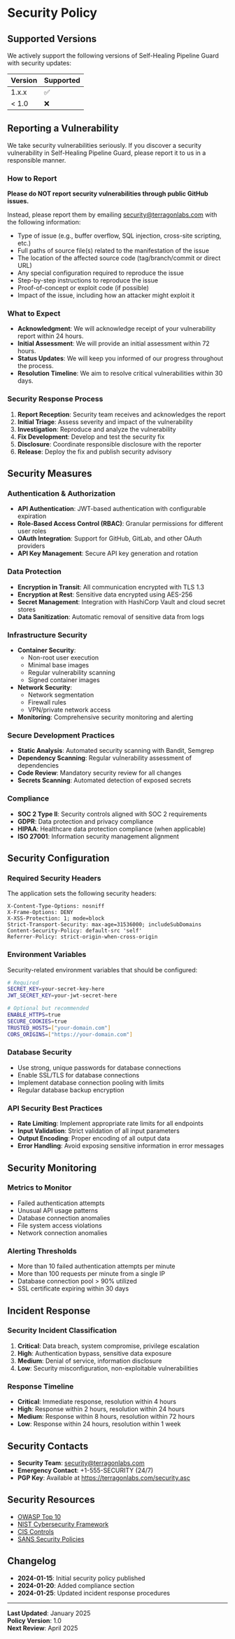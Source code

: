 # Security Policy

## Supported Versions

We actively support the following versions of Self-Healing Pipeline Guard with security updates:

| Version | Supported          |
| ------- | ------------------ |
| 1.x.x   | :white_check_mark: |
| < 1.0   | :x:                |

## Reporting a Vulnerability

We take security vulnerabilities seriously. If you discover a security vulnerability in Self-Healing Pipeline Guard, please report it to us in a responsible manner.

### How to Report

**Please do NOT report security vulnerabilities through public GitHub issues.**

Instead, please report them by emailing security@terragonlabs.com with the following information:

- Type of issue (e.g., buffer overflow, SQL injection, cross-site scripting, etc.)
- Full paths of source file(s) related to the manifestation of the issue
- The location of the affected source code (tag/branch/commit or direct URL)
- Any special configuration required to reproduce the issue
- Step-by-step instructions to reproduce the issue
- Proof-of-concept or exploit code (if possible)
- Impact of the issue, including how an attacker might exploit it

### What to Expect

- **Acknowledgment**: We will acknowledge receipt of your vulnerability report within 24 hours.
- **Initial Assessment**: We will provide an initial assessment within 72 hours.
- **Status Updates**: We will keep you informed of our progress throughout the process.
- **Resolution Timeline**: We aim to resolve critical vulnerabilities within 30 days.

### Security Response Process

1. **Report Reception**: Security team receives and acknowledges the report
2. **Initial Triage**: Assess severity and impact of the vulnerability
3. **Investigation**: Reproduce and analyze the vulnerability
4. **Fix Development**: Develop and test the security fix
5. **Disclosure**: Coordinate responsible disclosure with the reporter
6. **Release**: Deploy the fix and publish security advisory

## Security Measures

### Authentication & Authorization

- **API Authentication**: JWT-based authentication with configurable expiration
- **Role-Based Access Control (RBAC)**: Granular permissions for different user roles
- **OAuth Integration**: Support for GitHub, GitLab, and other OAuth providers
- **API Key Management**: Secure API key generation and rotation

### Data Protection

- **Encryption in Transit**: All communication encrypted with TLS 1.3
- **Encryption at Rest**: Sensitive data encrypted using AES-256
- **Secret Management**: Integration with HashiCorp Vault and cloud secret stores
- **Data Sanitization**: Automatic removal of sensitive data from logs

### Infrastructure Security

- **Container Security**: 
  - Non-root user execution
  - Minimal base images
  - Regular vulnerability scanning
  - Signed container images
- **Network Security**:
  - Network segmentation
  - Firewall rules
  - VPN/private network access
- **Monitoring**: Comprehensive security monitoring and alerting

### Secure Development Practices

- **Static Analysis**: Automated security scanning with Bandit, Semgrep
- **Dependency Scanning**: Regular vulnerability assessment of dependencies
- **Code Review**: Mandatory security review for all changes
- **Secrets Scanning**: Automated detection of exposed secrets

### Compliance

- **SOC 2 Type II**: Security controls aligned with SOC 2 requirements
- **GDPR**: Data protection and privacy compliance
- **HIPAA**: Healthcare data protection compliance (when applicable)
- **ISO 27001**: Information security management alignment

## Security Configuration

### Required Security Headers

The application sets the following security headers:

```
X-Content-Type-Options: nosniff
X-Frame-Options: DENY
X-XSS-Protection: 1; mode=block
Strict-Transport-Security: max-age=31536000; includeSubDomains
Content-Security-Policy: default-src 'self'
Referrer-Policy: strict-origin-when-cross-origin
```

### Environment Variables

Security-related environment variables that should be configured:

```bash
# Required
SECRET_KEY=your-secret-key-here
JWT_SECRET_KEY=your-jwt-secret-here

# Optional but recommended
ENABLE_HTTPS=true
SECURE_COOKIES=true
TRUSTED_HOSTS=["your-domain.com"]
CORS_ORIGINS=["https://your-domain.com"]
```

### Database Security

- Use strong, unique passwords for database connections
- Enable SSL/TLS for database connections
- Implement database connection pooling with limits
- Regular database backup encryption

### API Security Best Practices

- **Rate Limiting**: Implement appropriate rate limits for all endpoints
- **Input Validation**: Strict validation of all input parameters
- **Output Encoding**: Proper encoding of all output data
- **Error Handling**: Avoid exposing sensitive information in error messages

## Security Monitoring

### Metrics to Monitor

- Failed authentication attempts
- Unusual API usage patterns
- Database connection anomalies
- File system access violations
- Network connection anomalies

### Alerting Thresholds

- More than 10 failed authentication attempts per minute
- More than 100 requests per minute from a single IP
- Database connection pool > 90% utilized
- SSL certificate expiring within 30 days

## Incident Response

### Security Incident Classification

1. **Critical**: Data breach, system compromise, privilege escalation
2. **High**: Authentication bypass, sensitive data exposure
3. **Medium**: Denial of service, information disclosure
4. **Low**: Security misconfiguration, non-exploitable vulnerabilities

### Response Timeline

- **Critical**: Immediate response, resolution within 4 hours
- **High**: Response within 2 hours, resolution within 24 hours
- **Medium**: Response within 8 hours, resolution within 72 hours
- **Low**: Response within 24 hours, resolution within 1 week

## Security Contacts

- **Security Team**: security@terragonlabs.com
- **Emergency Contact**: +1-555-SECURITY (24/7)
- **PGP Key**: Available at https://terragonlabs.com/security.asc

## Security Resources

- [OWASP Top 10](https://owasp.org/www-project-top-ten/)
- [NIST Cybersecurity Framework](https://www.nist.gov/cyberframework)
- [CIS Controls](https://www.cisecurity.org/controls/)
- [SANS Security Policies](https://www.sans.org/information-security-policy/)

## Changelog

- **2024-01-15**: Initial security policy published
- **2024-01-20**: Added compliance section
- **2024-01-25**: Updated incident response procedures

---

**Last Updated**: January 2025  
**Policy Version**: 1.0  
**Next Review**: April 2025